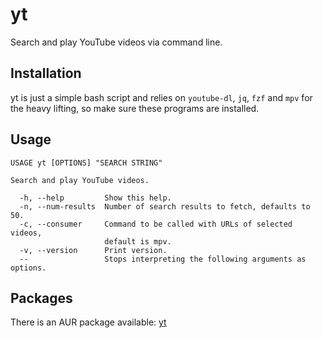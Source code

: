 # yt
Search and play YouTube videos via command line.

## Installation
yt is just a simple bash script and relies on `youtube-dl`, `jq`, `fzf` and `mpv` for the heavy
lifting, so make sure these programs are installed.

## Usage
```
USAGE yt [OPTIONS] "SEARCH STRING"

Search and play YouTube videos.

  -h, --help         Show this help.
  -n, --num-results  Number of search results to fetch, defaults to 50.
  -c, --consumer     Command to be called with URLs of selected videos,
                     default is mpv.
  -v, --version      Print version.
  --                 Stops interpreting the following arguments as options.
```

## Packages
There is an AUR package available: [yt](https://aur.archlinux.org/packages/yt/)
